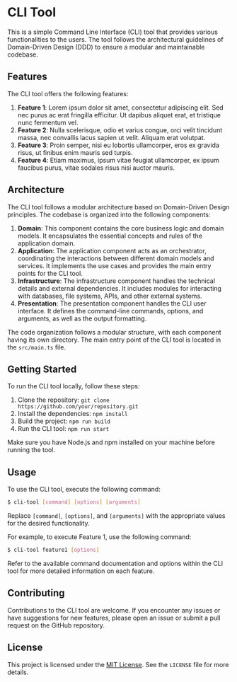# CLI Tool

This is a simple Command Line Interface (CLI) tool that provides various functionalities to the users. The tool follows the architectural guidelines of Domain-Driven Design (DDD) to ensure a modular and maintainable codebase.

## Features

The CLI tool offers the following features:

1. **Feature 1**: Lorem ipsum dolor sit amet, consectetur adipiscing elit. Sed nec purus ac erat fringilla efficitur. Ut dapibus aliquet erat, et tristique nunc fermentum vel.
2. **Feature 2**: Nulla scelerisque, odio et varius congue, orci velit tincidunt massa, nec convallis lacus sapien ut velit. Aliquam erat volutpat.
3. **Feature 3**: Proin semper, nisi eu lobortis ullamcorper, eros ex gravida risus, ut finibus enim mauris sed turpis.
4. **Feature 4**: Etiam maximus, ipsum vitae feugiat ullamcorper, ex ipsum faucibus purus, vitae sodales risus nisi auctor mauris.

## Architecture

The CLI tool follows a modular architecture based on Domain-Driven Design principles. The codebase is organized into the following components:

1. **Domain**: This component contains the core business logic and domain models. It encapsulates the essential concepts and rules of the application domain.
2. **Application**: The application component acts as an orchestrator, coordinating the interactions between different domain models and services. It implements the use cases and provides the main entry points for the CLI tool.
3. **Infrastructure**: The infrastructure component handles the technical details and external dependencies. It includes modules for interacting with databases, file systems, APIs, and other external systems.
4. **Presentation**: The presentation component handles the CLI user interface. It defines the command-line commands, options, and arguments, as well as the output formatting.

The code organization follows a modular structure, with each component having its own directory. The main entry point of the CLI tool is located in the `src/main.ts` file.

## Getting Started

To run the CLI tool locally, follow these steps:

1. Clone the repository: `git clone https://github.com/your/repository.git`
2. Install the dependencies: `npm install`
3. Build the project: `npm run build`
4. Run the CLI tool: `npm run start`

Make sure you have Node.js and npm installed on your machine before running the tool.

## Usage

To use the CLI tool, execute the following command:

```bash
$ cli-tool [command] [options] [arguments]
```

Replace `[command]`, `[options]`, and `[arguments]` with the appropriate values for the desired functionality.

For example, to execute Feature 1, use the following command:

```bash
$ cli-tool feature1 [options]
```

Refer to the available command documentation and options within the CLI tool for more detailed information on each feature.

## Contributing

Contributions to the CLI tool are welcome. If you encounter any issues or have suggestions for new features, please open an issue or submit a pull request on the GitHub repository.

## License

This project is licensed under the [MIT License](https://opensource.org/licenses/MIT). See the `LICENSE` file for more details.
